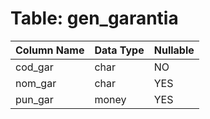 # Table: gen_garantia

| Column Name | Data Type | Nullable |
|-------------|-----------|----------|
| cod_gar | char | NO |
| nom_gar | char | YES |
| pun_gar | money | YES |
